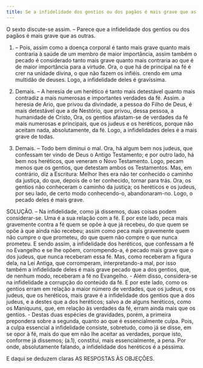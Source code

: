 ```yaml
---
title: Se a infidelidade dos gentios ou dos pagãos é mais grave que as outras
---
```


O sexto discute-se assim. – Parece que a infidelidade dos gentios ou dos pagãos é mais grave que as outras.  

1. – Pois, assim como a doença corporal é tanto mais grave quanto mais contraria à saúde de um membro de maior importância, assim também o pecado é considerado tanto mais grave quanto mais contraria ao que é de maior importância para a virtude. Ora, o que há de principal na fé é crer na unidade divina, o que não fazem os infiéis. crendo em uma multidão de deuses. Logo, a infidelidade deles é gravíssima.  

2. Demais. – A heresia de um herético é tanto mais detestável quanto mais contradiz a mais numerosas e importantes verdades da fé. Assim. a heresia de Ario, que privou da divindade, a pessoa do Filho de Deus, é mais detestável que a de Nestório, que privou, dessa pessoa, a humanidade de Cristo, Ora, os gentios afastam-se de verdades da fé mais numerosas e principais, que os judeus e os heréticos, porque não aceitam nada, absolutamente, da fé. Logo, a infidelidades deles é a mais grave de todas.  

3. Demais. – Todo bem diminui o mal. Ora, há algum bem nos judeus, que confessam ter vindo de Deus o Antigo Testamento; e por outro lado, há bem nos heréticos, que veneram o Novo Testamento. Logo, pecam menos que os gentios, que detestam ambos os Testamentos.  Mas, em contrário, diz a Escritura: Melhor lhes era não ter conhecido o caminho da justiça, do que, depois de o ter conhecido, tornar para trás. Ora, os gentios não conheceram o caminho da justiça; os heréticos e os judeus, por seu lado, de certo modo conhecendo-o, abandonaram-no. Logo, o pecado deles é mais grave.  

SOLUÇÃO. – Na infidelidade, como já dissemos, duas coisas podem considerar-se. Uma é a sua relação com a fé. E por este lado, peca mais gravemente contra a fé quem se opõe à que já recebeu, do que quem se opõe à que ainda não recebeu; assim como peca mais gravemente quem não cumpre o que prometeu, do que quem não compre o que nunca prometeu.  E sendo assim, a infidelidade dos heréticos, que confessam a fé no Evangelho e se lhe opõem, corrompendo-a, é pecado mais grave que o dos judeus, que nunca receberam essa fé. Mas, como receberam a figura dela, na Lei Antiga, que corromperam, interpretando-a mal, por isso também a infidelidade deles é mais grave pecado que a dos gentios, que, de nenhum modo, receberam a fé no Evangelho. - Além disso, considera-se na infidelidade a corrupção do conteúdo da fé. E por este lado, como os gentios erram em relação a maior número de verdades, que os judeus, e os judeus, que os heréticos, mais grave é a infidelidade dos gentios que a dos judeus, e a destes que a dos heréticos; salvo a de alguns heréticos, como os Maniquuns, que, em relação às verdades da fé, erram ainda mais que os gentios. - Destas duas espécies de gravidades, porém, a primeira prepondera sobre a segunda, quanto ao que é essencialmente culpa. Pois, a culpa essencial a infidelidade consiste, sobretudo, como já se disse, em se opor à fé, mais do que em não lhe aceitar as verdades, porque isto, conforme já dissemos; (a.1), constitui, mais essencialmente, a pena. Por onde, absolutamente falando, a infidelidade dos heréticos é a péssima.  

E daqui se deduzem claras AS RESPOSTAS ÀS OBJEÇÕES.